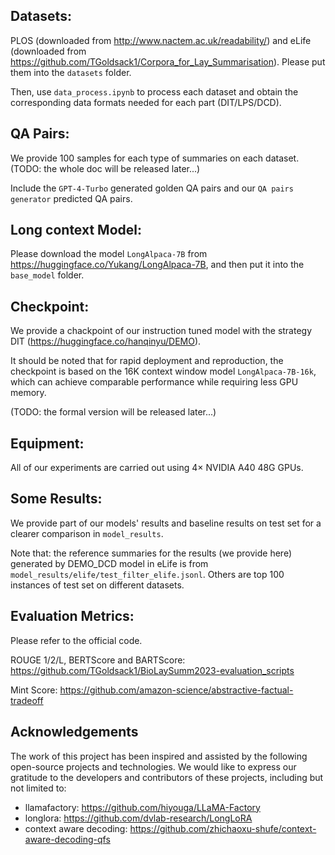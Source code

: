 ## Datasets:
PLOS (downloaded from http://www.nactem.ac.uk/readability/) and eLife (downloaded from https://github.com/TGoldsack1/Corpora_for_Lay_Summarisation).
Please put them into the `datasets` folder.

Then, use `data_process.ipynb` to process each dataset and obtain the corresponding data formats needed for each part (DIT/LPS/DCD).

## QA Pairs:
We provide 100 samples for each type of summaries on each dataset. (TODO: the whole doc will be released later...)

Include the `GPT-4-Turbo` generated golden QA pairs and our `QA pairs generator` predicted QA pairs.

## Long context Model:
Please download the model `LongAlpaca-7B` from https://huggingface.co/Yukang/LongAlpaca-7B, and then put it into the `base_model` folder.


## Checkpoint:
We provide a chackpoint of our instruction tuned model with the strategy DIT (https://huggingface.co/hanqinyu/DEMO).

It should be noted that for rapid deployment and reproduction, the checkpoint is based on the 16K context window model `LongAlpaca-7B-16k`, which can achieve comparable performance while requiring less GPU memory.

(TODO: the formal version will be released later...)


## Equipment:
All of our experiments are carried out using 4× NVIDIA A40 48G GPUs.


## Some Results:
We provide part of our models' results and baseline results on test set for a clearer comparison in `model_results`. 

Note that: the reference summaries for the results (we provide here) generated by DEMO_DCD model in eLife is from `model_results/elife/test_filter_elife.jsonl`. Others are top 100 instances of test set on different datasets.

## Evaluation Metrics:
Please refer to the official code.

ROUGE 1/2/L, BERTScore and BARTScore: https://github.com/TGoldsack1/BioLaySumm2023-evaluation_scripts

Mint Score: https://github.com/amazon-science/abstractive-factual-tradeoff

## Acknowledgements

The work of this project has been inspired and assisted by the following open-source projects and technologies. We would like to express our gratitude to the developers and contributors of these projects, including but not limited to:

* llamafactory: https://github.com/hiyouga/LLaMA-Factory
* longlora: https://github.com/dvlab-research/LongLoRA
* context aware decoding: https://github.com/zhichaoxu-shufe/context-aware-decoding-qfs
